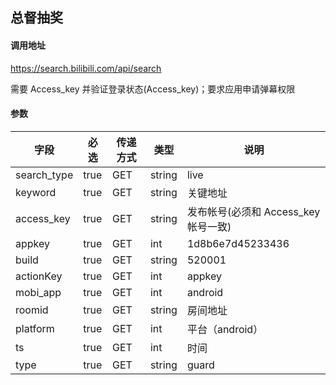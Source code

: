 ## 总督抽奖

#### 调用地址

https://search.bilibili.com/api/search

需要 Access_key 并验证登录状态(Access_key)；要求应用申请弹幕权限

#### 参数

|字段|必选|传递方式|类型|说明|
|----|----|--------|----|----|
|search_type|true|GET|string|live|
|keyword|true|GET|string|关键地址|
|access_key|true|GET|string|发布帐号(必须和 Access_key 帐号一致)|
|appkey|true|GET|int|1d8b6e7d45233436|
|build|true|GET|string|520001|
|actionKey|true|GET|int|appkey|
|mobi_app|true|GET|int|android|
|roomid|true|GET|string|房间地址|
|platform|true|GET|int|平台（android）|
|ts|true|GET|int|时间|
|type|true|GET|string|guard|
